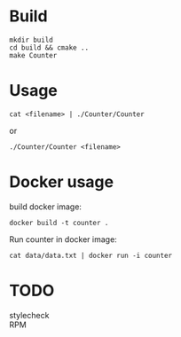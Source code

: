 # Build

```
mkdir build
cd build && cmake ..
make Counter
```

# Usage

```
cat <filename> | ./Counter/Counter
```
or
```
./Counter/Counter <filename>
```
# Docker usage
build docker image:

```
docker build -t counter .
```
Run counter in docker image:

```
cat data/data.txt | docker run -i counter
```

# TODO
stylecheck<br>
RPM
